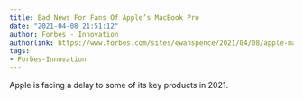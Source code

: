 ```yaml
---
title: Bad News For Fans Of Apple’s MacBook Pro
date: "2021-04-08 21:51:12"
author: Forbes - Innovation
authorlink: https://www.forbes.com/sites/ewanspence/2021/04/08/apple-macbook-pro-ipad-pro-m1-chip-delay-supply-leak/
tags:
- Forbes-Innovation
---
```

Apple is facing a delay to some of its key products in 2021.